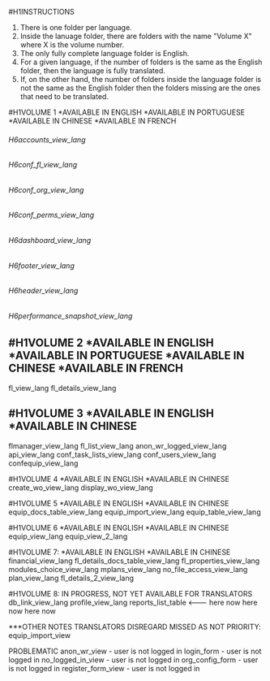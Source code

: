 #H1INSTRUCTIONS
1. There is one folder per language.
2. Inside the lanuage folder, there are folders with the name "Volume X" where X is the volume number.
3. The only fully complete language folder is English.
4. For a given language, if the number of folders is the same as the English folder, then the language is fully translated.
5. If, on the other hand, the number of folders inside the language folder is not the same as the English folder then the folders missing are the ones that need to be translated.

#H1VOLUME 1
*AVAILABLE IN ENGLISH
*AVAILABLE IN PORTUGUESE
*AVAILABLE IN CHINESE
*AVAILABLE IN FRENCH

###### H6accounts_view_lang
###### H6conf_fl_view_lang
###### H6conf_org_view_lang
###### H6conf_perms_view_lang
###### H6dashboard_view_lang
###### H6footer_view_lang
###### H6header_view_lang
###### H6performance_snapshot_view_lang

#H1VOLUME 2
*AVAILABLE IN ENGLISH
*AVAILABLE IN PORTUGUESE
*AVAILABLE IN CHINESE
*AVAILABLE IN FRENCH
-----
fl_view_lang
fl_details_view_lang

#H1VOLUME 3
*AVAILABLE IN ENGLISH
*AVAILABLE IN CHINESE
-----
flmanager_view_lang
fl_list_view_lang
anon_wr_logged_view_lang
api_view_lang
conf_task_lists_view_lang
conf_users_view_lang
confequip_view_lang

#H1VOLUME 4
*AVAILABLE IN ENGLISH
*AVAILABLE IN CHINESE
create_wo_view_lang
display_wo_view_lang

#H1VOLUME 5
*AVAILABLE IN ENGLISH
*AVAILABLE IN CHINESE
equip_docs_table_view_lang
equip_import_view_lang
equip_table_view_lang

#H1VOLUME 6
*AVAILABLE IN ENGLISH
*AVAILABLE IN CHINESE
equip_view_lang
equip_view_2_lang

#H1VOLUME 7:
*AVAILABLE IN ENGLISH
*AVAILABLE IN CHINESE
financial_view_lang
fl_details_docs_table_view_lang
fl_properties_view_lang
modules_choice_view_lang
mplans_view_lang
no_file_access_view_lang
plan_view_lang
fl_details_2_view_lang

#H1VOLUME 8:
IN PROGRESS, NOT YET AVAILABLE FOR TRANSLATORS
db_link_view_lang
profile_view_lang
reports_list_table <--- here now here now here now



***OTHER NOTES TRANSLATORS DISREGARD
MISSED AS NOT PRIORITY:
equip_import_view

PROBLEMATIC
anon_wr_view - user is not logged in
login_form - user is not logged in
no_logged_in_view - user is not logged in
org_config_form - user is not logged in
register_form_view - user is not logged in
